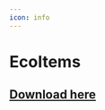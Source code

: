```yaml
---
icon: info
---
```


# EcoItems

## [Download here](https://www.spigotmc.org/resources/ecoitems-%E2%AD%95-create-custom-items-%E2%9C%85-weapons-armors-tools-charms-%E2%9C%A8-item-levels-rarities.94601/)
